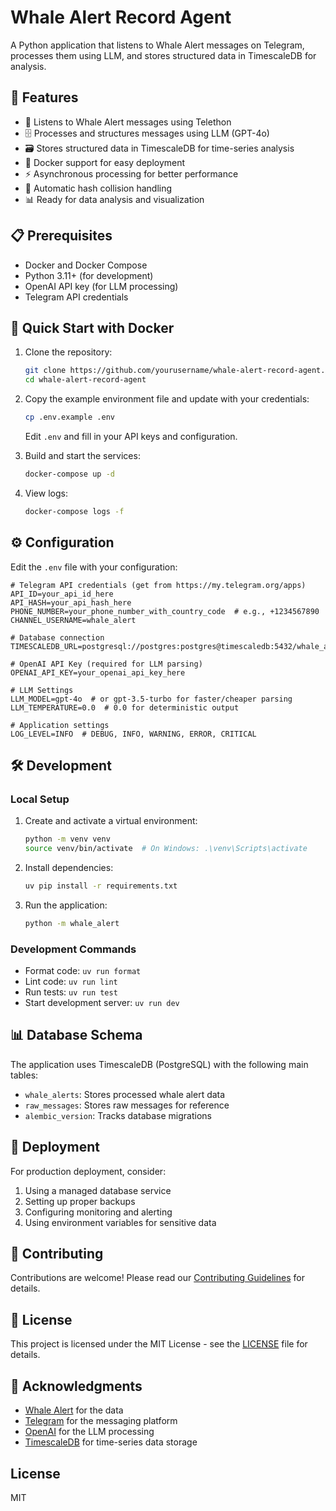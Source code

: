 # Whale Alert Record Agent

A Python application that listens to Whale Alert messages on Telegram, processes them using LLM, and stores structured data in TimescaleDB for analysis.

## 🚀 Features

- 📡 Listens to Whale Alert messages using Telethon
- 🗄️ Processes and structures messages using LLM (GPT-4o)
- 🗃️ Stores structured data in TimescaleDB for time-series analysis
- 🐳 Docker support for easy deployment
- ⚡ Asynchronous processing for better performance
- 🔄 Automatic hash collision handling
- 📊 Ready for data analysis and visualization

## 📋 Prerequisites

- Docker and Docker Compose
- Python 3.11+ (for development)
- OpenAI API key (for LLM processing)
- Telegram API credentials

## 🚀 Quick Start with Docker

1. Clone the repository:
   ```bash
   git clone https://github.com/yourusername/whale-alert-record-agent.git
   cd whale-alert-record-agent
   ```

2. Copy the example environment file and update with your credentials:
   ```bash
   cp .env.example .env
   ```
   Edit `.env` and fill in your API keys and configuration.

3. Build and start the services:
   ```bash
   docker-compose up -d
   ```

4. View logs:
   ```bash
   docker-compose logs -f
   ```

## ⚙️ Configuration

Edit the `.env` file with your configuration:

```env
# Telegram API credentials (get from https://my.telegram.org/apps)
API_ID=your_api_id_here
API_HASH=your_api_hash_here
PHONE_NUMBER=your_phone_number_with_country_code  # e.g., +1234567890
CHANNEL_USERNAME=whale_alert

# Database connection
TIMESCALEDB_URL=postgresql://postgres:postgres@timescaledb:5432/whale_alert

# OpenAI API Key (required for LLM parsing)
OPENAI_API_KEY=your_openai_api_key_here

# LLM Settings
LLM_MODEL=gpt-4o  # or gpt-3.5-turbo for faster/cheaper parsing
LLM_TEMPERATURE=0.0  # 0.0 for deterministic output

# Application settings
LOG_LEVEL=INFO  # DEBUG, INFO, WARNING, ERROR, CRITICAL
```

## 🛠 Development

### Local Setup

1. Create and activate a virtual environment:
   ```bash
   python -m venv venv
   source venv/bin/activate  # On Windows: .\venv\Scripts\activate
   ```

2. Install dependencies:
   ```bash
   uv pip install -r requirements.txt
   ```

3. Run the application:
   ```bash
   python -m whale_alert
   ```

### Development Commands

- Format code: `uv run format`
- Lint code: `uv run lint`
- Run tests: `uv run test`
- Start development server: `uv run dev`

## 📊 Database Schema

The application uses TimescaleDB (PostgreSQL) with the following main tables:

- `whale_alerts`: Stores processed whale alert data
- `raw_messages`: Stores raw messages for reference
- `alembic_version`: Tracks database migrations

## 🔄 Deployment

For production deployment, consider:

1. Using a managed database service
2. Setting up proper backups
3. Configuring monitoring and alerting
4. Using environment variables for sensitive data

## 🤝 Contributing

Contributions are welcome! Please read our [Contributing Guidelines](CONTRIBUTING.md) for details.

## 📄 License

This project is licensed under the MIT License - see the [LICENSE](LICENSE) file for details.

## 🙏 Acknowledgments

- [Whale Alert](https://whale-alert.io/) for the data
- [Telegram](https://telegram.org/) for the messaging platform
- [OpenAI](https://openai.com/) for the LLM processing
- [TimescaleDB](https://www.timescale.com/) for time-series data storage

## License

MIT
